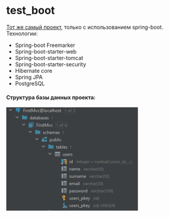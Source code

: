 # test_boot
[Тот же самый проект](https://github.com/FleexJ/FirstMvc), только с использованием spring-boot.  
Технологии:
+ Spring-boot Freemarker
+ Spring-boot-starter-web
+ Spring-boot-starter-tomcat
+ Spring-boot-starter-security
+ Hibernate core
+ Spring JPA
+ PostgreSQL

#### Структура базы данных проекта:  
<img src="https://github.com/FleexJ/resource/blob/main/FirstMvc/db_struct.png" width="350px"/>
